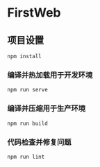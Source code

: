 # FirstWeb

## 项目设置
```
npm install
```

### 编译并热加载用于开发环境
```
npm run serve
```

### 编译并压缩用于生产环境
```
npm run build
```

### 代码检查并修复问题
```
npm run lint
```

